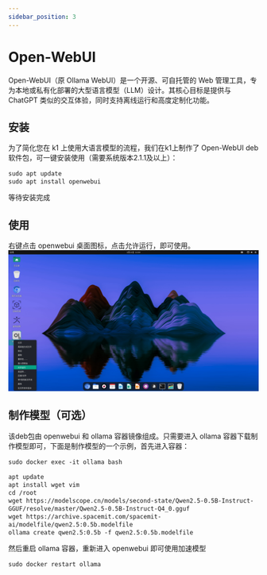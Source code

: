 ```yaml
---
sidebar_position: 3
---
```


# Open-WebUI

Open-WebUI（原 Ollama WebUI）是一个开源、可自托管的 Web 管理工具，专为本地或私有化部署的大型语言模型（LLM）设计。其核心目标是提供与 ChatGPT 类似的交互体验，同时支持离线运行和高度定制化功能。

## 安装

为了简化您在 k1 上使用大语言模型的流程，我们在k1上制作了 Open-WebUI deb 软件包，可一键安装使用（需要系统版本2.1.1及以上）：
```shell
sudo apt update
sudo apt install openwebui
```
等待安装完成

## 使用

右键点击 openwebui 桌面图标，点击允许运行，即可使用。
![](./openwebui.png)

## 制作模型（可选）

该deb包由 openwebui 和 ollama 容器镜像组成。只需要进入 ollama 容器下载制作模型即可，下面是制作模型的一个示例，首先进入容器：
```shell
sudo docker exec -it ollama bash
```
```shell
apt update
apt install wget vim
cd /root
wget https://modelscope.cn/models/second-state/Qwen2.5-0.5B-Instruct-GGUF/resolve/master/Qwen2.5-0.5B-Instruct-Q4_0.gguf
wget https://archive.spacemit.com/spacemit-ai/modelfile/qwen2.5:0.5b.modelfile
ollama create qwen2.5:0.5b -f qwen2.5:0.5b.modelfile
```
然后重启 ollama 容器，重新进入 openwebui 即可使用加速模型
```shell
sudo docker restart ollama
```
